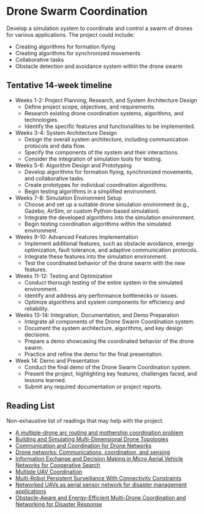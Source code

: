 # Drone Swarm Coordination

Develop a simulation system to coordinate and control a swarm of drones for various applications. The project could include:
- Creating algorithms for formation flying
- Creating algorithms for synchronized movements
- Collaborative tasks
- Obstacle detection and avoidance system within the drone swarm

## Tentative 14-week timeline

- Weeks 1-2: Project Planning, Research, and System Architecture Design
	- Define project scope, objectives, and requirements.
	- Research existing drone coordination systems, algorithms, and technologies.
	- Identify the specific features and functionalities to be implemented.
- Weeks 3-4: System Architecture Design
	- Design the overall system architecture, including communication protocols and data flow.
	- Specify the components of the system and their interactions.
	- Consider the integration of simulation tools for testing.
- Weeks 5-6: Algorithm Design and Prototyping
	- Develop algorithms for formation flying, synchronized movements, and collaborative tasks.
	- Create prototypes for individual coordination algorithms.
	- Begin testing algorithms in a simplified environment.
- Weeks 7-8: Simulation Environment Setup
	- Choose and set up a suitable drone simulation environment (e.g., Gazebo, AirSim, or custom Python-based simulation).
	- Integrate the developed algorithms into the simulation environment.
	- Begin testing coordination algorithms within the simulated environment.
- Weeks 9-10: Advanced Features Implementation
	- Implement additional features, such as obstacle avoidance, energy optimization, fault tolerance, and adaptive communication protocols.
	- Integrate these features into the simulation environment.
	- Test the coordinated behavior of the drone swarm with the new features.
- Weeks 11-12: Testing and Optimization
	- Conduct thorough testing of the entire system in the simulated environment.
	- Identify and address any performance bottlenecks or issues.
	- Optimize algorithms and system components for efficiency and reliability.
- Weeks 13-14: Integration, Documentation, and Demo Preparation
	- Integrate all components of the Drone Swarm Coordination system.
	- Document the system architecture, algorithms, and key design decisions.
	- Prepare a demo showcasing the coordinated behavior of the drone swarm.
	- Practice and refine the demo for the final presentation.
- Week 14: Demo and Presentation
	- Conduct the final demo of the Drone Swarm Coordination system.
	- Present the project, highlighting key features, challenges faced, and lessons learned.
	- Submit any required documentation or project reports.

## Reading List

Non-exhaustive list of readings that may help with the project.

- [A multiple-drone arc routing and mothership coordination problem](./documentation/readings/reading1.pdf)
- [Building and Simulating Multi-Dimensional Drone Topologies](./documentation/readings/reading2.pdf)
- [Communication and Coordination for Drone Networks](./documentation/readings/reading3.pdf)
- [Drone networks: Communications, coordination, and sensing](./documentation/readings/reading4.pdf)
- [Information Exchange and Decision Making in Micro Aerial Vehicle Networks for Cooperative Search](./documentation/readings/reading5.pdf)
- [Multiple UAV Coordination](./documentation/readings/reading6.pdf)
- [Multi-Robot Persistent Surveillance With Connectivity Constraints](./documentation/readings/reading7.pdf)
- [Networked UAVs as aerial sensor network for disaster management applications](./documentation/readings/reading8.pdf)
- [Obstacle-Aware and Energy-Efficient Multi-Drone Coordination and Networking for Disaster Response](./documentation/readings/reading9.pdf)
